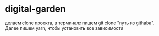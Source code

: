 # digital-garden

делаем clone проекта, в терминале пишем git clone "путь из githaba". Далее пишем yarn, чтобы установить все зависимости